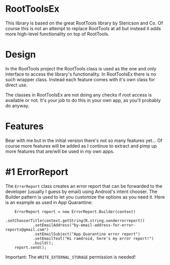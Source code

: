 RootToolsEx
===========

This library is based on the great RootTools library by Stericson and Co. Of course this is not an attempt to replace RootTools at all but instead it adds more high-level functionality on top of RootTools.

Design
======

In the RootTools project the RootTools class is used as the one and only interface to access the library's functionality. In RootToolsEx there is no such wrapper class. Instead each feature comes with it's own class for direct use.

The classes in RootToolsEx are not doing any checks if root access is available or not. It's your job to do this in your own app, as you'll probably do anyway.

Features
========

Bear with me but in the initial version there's not so many features yet... Of course more features will be added as I continue to extract and pimp up more features that are/will be used in my own apps.

#1 ErrorReport
==============

The `ErrorReport` class creates an error report that can be forwarded to the developer (usually I guess by email) using Android's intent chooser. The Builder pattern is used to let you customize the options as you need it. Here is an example as used in App Quarantine:

        ErrorReport report = new ErrorReport.Builder(context)
                .setChooserTitle(context.getString(R.string.senderrorreport))
                .setEmailAddress("by-email-address-for-error-reports@gmail.com")
                .setEmailSubject("App Quarantine error report")
                .setEmailText("Hi ramdroid, here's my error report!")
                .build();
        report.send();

Important: The `WRITE_EXTERNAL_STORAGE` permission is needed!


